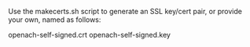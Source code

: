 Use the makecerts.sh script to generate an SSL key/cert pair, or provide your own, named as follows:

openach-self-signed.crt
openach-self-signed.key
